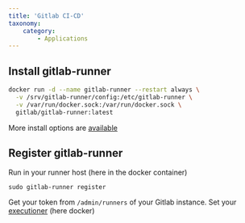 ```yaml
---
title: 'Gitlab CI-CD'
taxonomy:
    category:
        - Applications
---
```


## Install gitlab-runner

```bash
docker run -d --name gitlab-runner --restart always \
  -v /srv/gitlab-runner/config:/etc/gitlab-runner \
  -v /var/run/docker.sock:/var/run/docker.sock \
  gitlab/gitlab-runner:latest
```
More install options are [available](https://docs.gitlab.com/runner/install/)

## Register gitlab-runner

Run in your runner host (here in the docker container)
```
sudo gitlab-runner register
```
Get your token from `/admin/runners` of your Gitlab instance. Set your [executioner](https://docs.gitlab.com/runner/executors/README.html) (here docker)